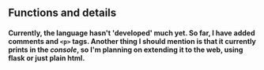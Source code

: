 ## Functions and details
#### Currently, the language hasn't 'developed' much yet. So far, I have added comments and `<p>` tags. Another thing I should mention is that it currently prints in the *console*, so I'm planning on extending it to the web, using flask or just plain html.
